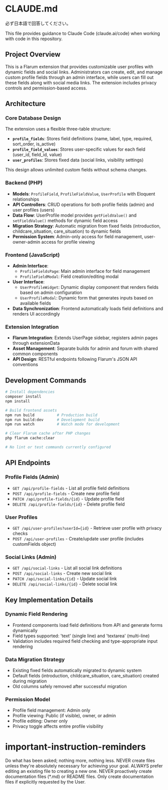 # CLAUDE.md

必ず日本語で回答してください。

This file provides guidance to Claude Code (claude.ai/code) when working with code in this repository.

## Project Overview

This is a Flarum extension that provides customizable user profiles with dynamic fields and social links. Administrators can create, edit, and manage custom profile fields through an admin interface, while users can fill out these fields along with social media links. The extension includes privacy controls and permission-based access.

## Architecture

### Core Database Design
The extension uses a flexible three-table structure:
- **`profile_fields`**: Stores field definitions (name, label, type, required, sort_order, is_active)
- **`profile_field_values`**: Stores user-specific values for each field (user_id, field_id, value)
- **`user_profiles`**: Stores fixed data (social links, visibility settings)

This design allows unlimited custom fields without schema changes.

### Backend (PHP)
- **Models**: `ProfileField`, `ProfileFieldValue`, `UserProfile` with Eloquent relationships
- **API Controllers**: CRUD operations for both profile fields (admin) and user profiles (users)
- **Data Flow**: UserProfile model provides `getFieldValue()` and `setFieldValue()` methods for dynamic field access
- **Migration Strategy**: Automatic migration from fixed fields (introduction, childcare_situation, care_situation) to dynamic fields
- **Permission System**: Admin-only access for field management, user-owner-admin access for profile viewing

### Frontend (JavaScript)
- **Admin Interface**: 
  - `ProfileFieldsPage`: Main admin interface for field management
  - `ProfileFieldModal`: Field creation/editing modal
- **User Interface**:
  - `UserProfileWidget`: Dynamic display component that renders fields based on admin configuration
  - `UserProfileModal`: Dynamic form that generates inputs based on available fields
- **Data Synchronization**: Frontend automatically loads field definitions and renders UI accordingly

### Extension Integration
- **Flarum Integration**: Extends UserPage sidebar, registers admin pages through extensionData
- **Asset Management**: Separate builds for admin and forum with shared common components
- **API Design**: RESTful endpoints following Flarum's JSON API conventions

## Development Commands

```bash
# Install dependencies
composer install
npm install

# Build frontend assets
npm run build          # Production build
npm run build:dev      # Development build
npm run watch          # Watch mode for development

# Clear Flarum cache after PHP changes
php flarum cache:clear

# No lint or test commands currently configured
```

## API Endpoints

### Profile Fields (Admin)
- `GET /api/profile-fields` - List all profile field definitions
- `POST /api/profile-fields` - Create new profile field
- `PATCH /api/profile-fields/{id}` - Update profile field
- `DELETE /api/profile-fields/{id}` - Delete profile field

### User Profiles
- `GET /api/user-profiles?userId={id}` - Retrieve user profile with privacy checks
- `POST /api/user-profiles` - Create/update user profile (includes customFields object)

### Social Links (Admin)
- `GET /api/social-links` - List all social link definitions
- `POST /api/social-links` - Create new social link
- `PATCH /api/social-links/{id}` - Update social link
- `DELETE /api/social-links/{id}` - Delete social link

## Key Implementation Details

### Dynamic Field Rendering
- Frontend components load field definitions from API and generate forms dynamically
- Field types supported: 'text' (single line) and 'textarea' (multi-line)
- Validation includes required field checking and type-appropriate input rendering

### Data Migration Strategy
- Existing fixed fields automatically migrated to dynamic system
- Default fields (introduction, childcare_situation, care_situation) created during migration
- Old columns safely removed after successful migration

### Permission Model
- Profile field management: Admin only
- Profile viewing: Public (if visible), owner, or admin
- Profile editing: Owner only
- Privacy toggle affects entire profile visibility

# important-instruction-reminders
Do what has been asked; nothing more, nothing less.
NEVER create files unless they're absolutely necessary for achieving your goal.
ALWAYS prefer editing an existing file to creating a new one.
NEVER proactively create documentation files (*.md) or README files. Only create documentation files if explicitly requested by the User.
